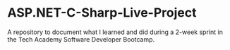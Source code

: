 # ASP.NET-C-Sharp-Live-Project
A repository to document what I learned and did during a 2-week sprint in the Tech Academy Software Developer Bootcamp.
